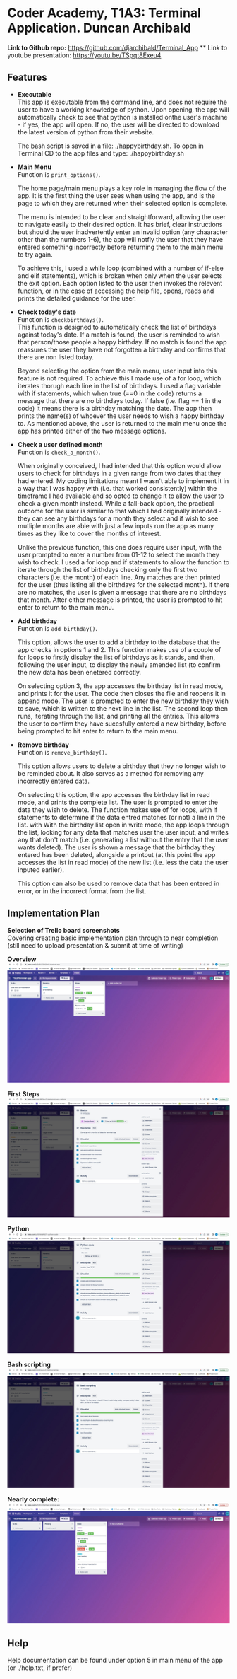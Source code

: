 # Coder Academy, T1A3: Terminal Application. Duncan Archibald  

**Link to Github repo:** https://github.com/djarchibald/Terminal_App
** Link to youtube presentation: https://youtu.be/TSpqt8Exeu4


## Features
- **Executable**  
  This app is executable from the command line, and does not require the user to have a working knowledge of python. Upon opening, the app will automatically check to see that python is installed onthe user's machine - if yes, the app will open. If no, the user will be directed to download the latest version of python from their website. 

  The bash script is saved in a file: ./happybirthday.sh. To open in Terminal CD to the app files and type: ./happybirthday.sh
    
- **Main Menu**  
  Function is ```print_options()```.  

  The home page/main menu plays a key role in managing the flow of the app. It is the first thing the user sees when using the app, and is the page to which they are returned when their selected option is complete.  
  
  The menu is intended to be clear and straightforward, allowing the user to navigate easily to their desired option. It has brief, clear instructions but should the user inadvertently enter an invalid option (any chaaracter other than the numbers 1-6), the app will notfiy the user that they have entered something incorrectly before returning them to the main menu to try again.

  To achieve this, I used a while loop (combined with a number of if-else and elif statements), which is broken when only when the user selects the exit option. Each option listed to the user then invokes the relevent function, or in the case of accessing the help file, opens, reads and prints the detailed guidance for the user. 
  

- **Check today's date**  
  Function is ```checkbirthdays()```.  
  This function is designed to automatically check the list of birthdays against today's date. If a match is found, the user is reminded to wish that person/those people a happy birthday. If no match is found the app reassures the user they have not forgotten a birthday and confirms that there are non listed today. 

  Beyond selecting the option from the main menu, user input into this feature is not required. To achieve this I made use of a for loop, which iterates thorugh each line in the list of birthdays. I used a flag variable with if statements, which when true (==0 in the code) returns a message that there are no birthdays today. If false (i.e. flag == 1 in the code) it means there is a birthday matching the date. The app then prints the name(s) of whoever the user needs to wish a happy birthday to. As mentioned above, the user is returned to the main menu once the app has printed either of the two message options. 



- **Check a user defined month**  
  Function is ```check_a_month()```.  

  When originally conceived, I had intended that this option would allow users to check for birthdays in a given range from two dates that they had entered. My coding limitations meant I wasn't able to implement it in a way that I was happy with (i.e. that worked consistently) within the timeframe I had available and so opted to change it to allow the user to check a given month instead. While a fall-back option, the practical outcome for the user is similar to that which I had originally intended - they can see any birthdays for a month they select and if wish to see mutliple months are able with just a few inputs run the app as many times as they like to cover the months of interest.  

  Unlike the previous function, this one does require user input, with the user prompted to enter a number from 01-12 to select the month they wish to check. I used a for loop and if statements to allow the function to iterate through the list of birthdays checking only the first two characters (i.e. the month) of each line. Any matches are then printed for the user (thus listing all the birthdays for the selected month). If there are no matches, the user is given a message that there are no birthdays that month. After either message is printed, the user is prompted to hit enter to return to the main menu. 

- **Add birthday**  
  Function is ```add_birthday()```.  

  This option, allows the user to add a birthday to the database that the app checks in options 1 and 2. This function makes use of a couple of for loops to firstly display the list of birthdays as it stands, and then, following the user input, to display the newly amended list (to confirm the new data has been enetered correctly.  
  
   On selecting option 3, the app accesses the birthday list in read mode, and prints it for the user. The code then closes the file and reopens it in append mode. The user is prompted to enter the new birthday they wish to save, which is written to the next line in the list. The second loop then runs, iterating through the list, and printing all the entries. This allows the user to confirm they have sucesfully entered a new birthday, before being prompted to hit enter to return to the main menu.

- **Remove birthday**  
  Function is ```remove_birthday()```.  

  This option allows users to delete a birthday that they no longer wish to be reminded about. It also serves as a method for removing any incorrectly entered data.  

  On selecting this option, the app accesses the birthday list in read mode, and prints the complete list. The user is prompted to enter the data they wish to delete. The function makes use of for loops, with if statements to determine if the data entred matches (or not) a line in the list. with  With the birthday list open in write mode, the app loops through the list, looking for any data that matches user the user input, and writes any that don't match (i.e. generating a list without the entry that the user wants deleted). The user is shown a message that the birthday they entered has been deleted, alongside a printout (at this point the app accesses the list in read mode) of the new list (i.e. less the data the user inputed earlier).  

  This option can also be used to remove data that has been entered in error, or in the incorrect format from the list.


## Implementation Plan

**Selection of Trello board screenshots**  
Covering creating basic implementation plan through to near completion (still need to upload presentation & submit at time of writing)  

**Overview**
![Screenshot Trello board overview](trello%20images/trello%20board%20overview.jpeg)  

**First Steps**
![screenshot of trello board basic implementation plan](trello%20images/Trello%20Board%20-%20%20basics%20to%20do%20list.jpeg)  

**Python**
![screenshot of trello board python coding to-do list](trello%20images/Trello%20board%20-%20python%20coding%20to%20do%20list.jpeg)  

**Bash scripting**
![screenshot of trello board bash scripting to do list](trello%20images/trello%20board%20bash%20scripting%20to%20do%20list.jpeg)  

**Nearly complete:**
![trello board showing all actions done except upload](trello%20images/Trello%20board%20-%20complete%20(except%20upload).jpeg)


## Help
Help documentation can be found under option 5 in main menu of the app (or ./help.txt, if prefer)
